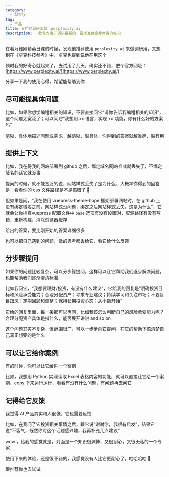 ```yaml
---
category:
  - AI相关
tag:
  - 产品
title: 专门的调研工具：perplexity.ai 
description: 一款专门用于调研最新的、要求准确度非常高的知识
---
```


在看万维刚精英日课的时候，发现他推荐使用 `perplexity.ai` 来做调研用，又想到在《卓克科技参考》中，卓克也提到说他在用这个

顿时我的好奇心就起来了，去试用了几天，确实还不错，放个官方网址： [https://www.perplexity.ai/](https://www.perplexity.ai/)

分享一下我的使用心得，希望能帮助到你

## 尽可能提具体问题

比如，如果你想学编程相关的知识，不要直接问它“请你告诉我编程相关的知识”，这个问题太宽泛了；可以问它“我想用 xx 语言，实现 xx 功能，你有什么好的方案吗”

清晰、具体地描述问题或需求，越清晰、越具体，你得到的答案就越准确、越有用

## 提供上下文

比如，我在将我的网站部署到 github 之后，绑定域名网站样式就丢失了，不绑定域名的话它就没事

提问的时候，就不能宽泛的说，网站样式丢失了是为什么，大概率你得到的回答是：看看你的 css 文件路径是不是搞错了 🤣

但如果是问，“我在使用 vuepress-theme-hope 框架部署网站时，在 github 上没有绑定域名之前，网站样式没问题，绑定之后网站样式丢失，这是为什么”，它就会让你排查vuepress 配置文件中 `base` 选项有没有设置对，资源路径有没有写错，重新构建，清除浏览器缓存

给出的答案，要比刚开始的答案详细很多

也可以把自己遇到的问题，做的思考都丢给它，看它给什么反馈

## 分步骤提问

如果你的问题比较复杂，可以分步骤提问，这样可以让它帮助我们逐步解决问题，也能帮助我们逐渐澄清标准

比如我问它，“我想要理财/投资，有没有什么建议”，它给我的回复是“明确投资目标和风险承受能力；合理分配资产；寻求专业建议；持续学习和关注市场；不要盲目跟风；定期回顾和调整；保持长期投资心态；从小额开始”

它给的回复里面，每一条都可以再问，比如我该怎么判断自己的风险承受能力呢？合理分配资产具体是指什么，能否展开讲讲 and so on

这个问题其实不复杂，但范围很广，可以一步步向它提问，在它的帮助下搞清楚自己真正想要的是什么

## 可以让它给你案例

有的时候，你可以让它给你一个案例

比如，我想用 Python 实现读取 Excel 表格内容的功能，就可以直接让它给一个案例，copy 下来运行运行，看看有没有什么问题，有问题再去问它

## 记得给它反馈

我觉得 AI 产品其实和人很像，它也需要反馈

比如，在我问了它投资相关事情之后，跟它说“谢谢你，我很有启发”，结果它说“不客气，既然你对这个话题感兴趣，我再补充几点建议”

wow ，给我的感觉就是，对面是一个知识很渊博，又很耐心，又很无私的一个专家

使用下来的体验，还是很不错的，我感觉没有人比它更耐心了，哈哈哈哈 🤣

很推荐你也去试试